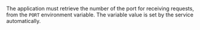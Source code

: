 The application must retrieve the number of the port for receiving requests, from the `PORT` environment variable. The variable value is set by the service automatically.
